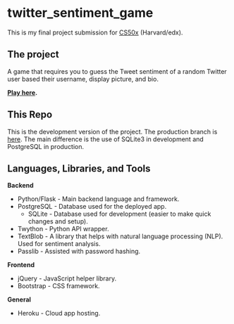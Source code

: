 # twitter_sentiment_game
This is my final project submission for <a href="https://www.edx.org/course/introduction-computer-science-harvardx-cs50x">CS50x</a> (Harvard/edx).

## The project
A game that requires you to guess the Tweet sentiment of a random Twitter user based their username, display picture, and bio.

**<a href="https://goo.gl/UX8Lp2">Play here</a>.**

## This Repo
This is the development version of the project. The production branch is <a href="https://github.com/joshamore/twitter_sentiment_game/tree/heroku_deployed">here</a>. The main difference is the use of SQLite3 in development and PostgreSQL in production.

## Languages, Libraries, and Tools
**Backend**
* Python/Flask - Main backend language and framework.
* PostgreSQL - Database used for the deployed app.
    * SQLite - Database used for development (easier to make quick changes and setup).
* Twython - Python API wrapper.
* TextBlob - A library that helps with natural language processing (NLP). Used for sentiment analysis.
* Passlib - Assisted with password hashing.

**Frontend**
* jQuery - JavaScript helper library.
* Bootstrap - CSS framework.

**General**
* Heroku - Cloud app hosting.